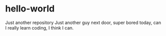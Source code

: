 # hello-world
Just another repository
Just another guy next door, super bored today, can I really learn coding, I think I can. 
